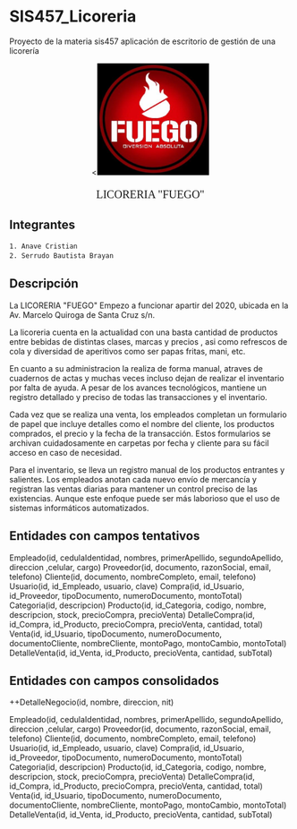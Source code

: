 # SIS457_Licoreria
Proyecto de la materia sis457 aplicación de escritorio de gestión de una licorería

<p align="center">
  <<img src="Imagenes/Logo.png" width="200" alt="Nest Logo" /></a>
</p>
  <p align="center" style="font-family: impact; font-size: 20px">LICORERIA "FUEGO"</p>

## Integrantes

```bash
1. Anave Cristian
2. Serrudo Bautista Brayan
```
## Descripción

La LICORERIA "FUEGO" Empezo a funcionar apartir del 2020, ubicada en la Av. Marcelo Quiroga de Santa Cruz s/n.

La licoreria cuenta en la actualidad con una basta cantidad de productos entre bebidas de distintas clases, marcas y precios ,
asi como refrescos de cola y diversidad de aperitivos como ser papas fritas, mani, etc.

En cuanto a su administracion la realiza de forma manual, atraves de cuadernos de actas y muchas veces incluso dejan de realizar el inventario por falta de ayuda.
A pesar de los avances tecnológicos, mantiene un registro detallado y preciso de todas las transacciones y el inventario.

Cada vez que se realiza una venta, los empleados completan un formulario de papel que incluye detalles como el nombre del cliente, los productos comprados, el precio y la fecha de la transacción. Estos formularios se archivan cuidadosamente en carpetas por fecha y cliente para su fácil acceso en caso de necesidad.

Para el inventario, se lleva un registro manual de los productos entrantes y salientes. Los empleados anotan cada nuevo envío de mercancía y registran las ventas diarias para mantener un control preciso de las existencias. Aunque este enfoque puede ser más laborioso que el uso de sistemas informáticos automatizados.

## Entidades con campos tentativos

Empleado(id, cedulaIdentidad, nombres, primerApellido, segundoApellido, direccion ,celular, cargo)
Proveedor(id, documento, razonSocial, email, telefono)
Cliente(id, documento, nombreCompleto, email, telefono)
Usuario(id, id_Empleado, usuario, clave)
Compra(id, id_Usuario, id_Proveedor, tipoDocumento, numeroDocumento, montoTotal)
Categoria(id, descripcion)
Producto(id, id_Categoria, codigo, nombre, descripcion, stock, precioCompra, precioVenta)
DetalleCompra(id, id_Compra, id_Producto, precioCompra, precioVenta, cantidad, total)
Venta(id, id_Usuario, tipoDocumento, numeroDocumento, documentoCliente, nombreCliente, montoPago, montoCambio, montoTotal)
DetalleVenta(id, id_Venta, id_Producto, precioVenta, cantidad, subTotal)

## Entidades con campos consolidados
++DetalleNegocio(id, nombre, direccion, nit)

Empleado(id, cedulaIdentidad, nombres, primerApellido, segundoApellido, direccion ,celular, cargo)
Proveedor(id, documento, razonSocial, email, telefono)
Cliente(id, documento, nombreCompleto, email, telefono)
Usuario(id, id_Empleado, usuario, clave)
Compra(id, id_Usuario, id_Proveedor, tipoDocumento, numeroDocumento, montoTotal)
Categoria(id, descripcion)
Producto(id, id_Categoria, codigo, nombre, descripcion, stock, precioCompra, precioVenta)
DetalleCompra(id, id_Compra, id_Producto, precioCompra, precioVenta, cantidad, total)
Venta(id, id_Usuario, tipoDocumento, numeroDocumento, documentoCliente, nombreCliente, montoPago, montoCambio, montoTotal)
DetalleVenta(id, id_Venta, id_Producto, precioVenta, cantidad, subTotal)

